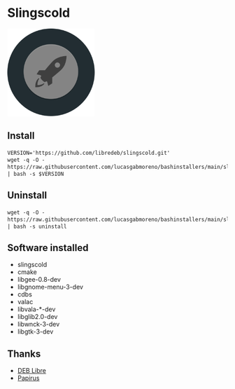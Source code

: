 # Slingscold
<img src="preview.svg" width="200">

## Install
```
VERSION='https://github.com/libredeb/slingscold.git'
wget -q -O - https://raw.githubusercontent.com/lucasgabmoreno/bashinstallers/main/slingscold/install.sh | bash -s $VERSION
```

## Uninstall
```
wget -q -O - https://raw.githubusercontent.com/lucasgabmoreno/bashinstallers/main/slingscold/install.sh | bash -s uninstall
```

## Software installed
* slingscold
* cmake
* libgee-0.8-dev
* libgnome-menu-3-dev
* cdbs
* valac
* libvala-*-dev
* libglib2.0-dev
* libwnck-3-dev
* libgtk-3-dev

## Thanks
* [DEB Libre](https://github.com/libredeb)
* [Papirus](https://github.com/PapirusDevelopmentTeam)
